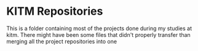 # KITM Repositories
This is a folder containing most of the projects done during my studies at kitm.
There might have been some files that didn't properly transfer than merging all the project repositories into one


